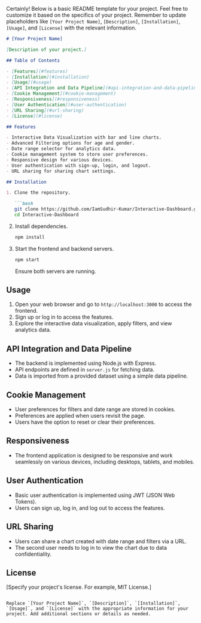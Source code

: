 Certainly! Below is a basic README template for your project. Feel free to customize it based on the specifics of your project. Remember to update placeholders like `[Your Project Name]`, `[Description]`, `[Installation]`, `[Usage]`, and `[License]` with the relevant information.

```markdown
# [Your Project Name]

[Description of your project.]

## Table of Contents

- [Features](#features)
- [Installation](#installation)
- [Usage](#usage)
- [API Integration and Data Pipeline](#api-integration-and-data-pipeline)
- [Cookie Management](#cookie-management)
- [Responsiveness](#responsiveness)
- [User Authentication](#user-authentication)
- [URL Sharing](#url-sharing)
- [License](#license)

## Features

- Interactive Data Visualization with bar and line charts.
- Advanced Filtering options for age and gender.
- Date range selector for analytics data.
- Cookie management system to store user preferences.
- Responsive design for various devices.
- User authentication with sign-up, login, and logout.
- URL sharing for sharing chart settings.

## Installation

1. Clone the repository.

   ```bash
   git clone https://github.com/IamSudhir-Kumar/Interactive-Dashboard.git
   cd Interactive-Dashboard
   ```

2. Install dependencies.

   ```bash
   npm install
   ```

3. Start the frontend and backend servers.

   ```bash
   npm start
   ```

   Ensure both servers are running.

## Usage

1. Open your web browser and go to `http://localhost:3000` to access the frontend.
2. Sign up or log in to access the features.
3. Explore the interactive data visualization, apply filters, and view analytics data.

## API Integration and Data Pipeline

- The backend is implemented using Node.js with Express.
- API endpoints are defined in `server.js` for fetching data.
- Data is imported from a provided dataset using a simple data pipeline.

## Cookie Management

- User preferences for filters and date range are stored in cookies.
- Preferences are applied when users revisit the page.
- Users have the option to reset or clear their preferences.

## Responsiveness

- The frontend application is designed to be responsive and work seamlessly on various devices, including desktops, tablets, and mobiles.

## User Authentication

- Basic user authentication is implemented using JWT (JSON Web Tokens).
- Users can sign up, log in, and log out to access the features.

## URL Sharing

- Users can share a chart created with date range and filters via a URL.
- The second user needs to log in to view the chart due to data confidentiality.

## License

[Specify your project's license. For example, MIT License.]

```

Replace `[Your Project Name]`, `[Description]`, `[Installation]`, `[Usage]`, and `[License]` with the appropriate information for your project. Add additional sections or details as needed.
